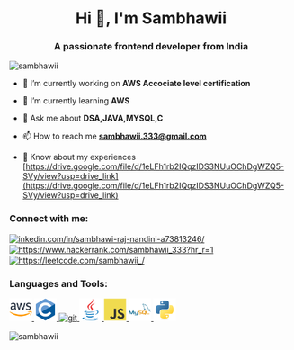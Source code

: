 <h1 align="center">Hi 👋, I'm Sambhawii</h1>
<h3 align="center">A passionate frontend developer from India</h3>

<p align="left"> <img src="https://komarev.com/ghpvc/?username=sambhawii&label=Profile%20views&color=0e75b6&style=flat" alt="sambhawii" /> </p>

- 🔭 I’m currently working on **AWS Accociate level certification**

- 🌱 I’m currently learning **AWS**

- 💬 Ask me about **DSA,JAVA,MYSQL,C**

- 📫 How to reach me **sambhawii.333@gmail.com**

- 📄 Know about my experiences [https://drive.google.com/file/d/1eLFh1rb2IQqzIDS3NUuOChDgWZQ5-SVy/view?usp=drive_link](https://drive.google.com/file/d/1eLFh1rb2IQqzIDS3NUuOChDgWZQ5-SVy/view?usp=drive_link)

<h3 align="left">Connect with me:</h3>
<p align="left">
<a href="https://linkedin.com/in/inkedin.com/in/sambhawi-raj-nandini-a73813246/" target="blank"><img align="center" src="https://raw.githubusercontent.com/rahuldkjain/github-profile-readme-generator/master/src/images/icons/Social/linked-in-alt.svg" alt="inkedin.com/in/sambhawi-raj-nandini-a73813246/" height="30" width="40" /></a>
<a href="https://www.hackerrank.com/https://www.hackerrank.com/sambhawii_333?hr_r=1" target="blank"><img align="center" src="https://raw.githubusercontent.com/rahuldkjain/github-profile-readme-generator/master/src/images/icons/Social/hackerrank.svg" alt="https://www.hackerrank.com/sambhawii_333?hr_r=1" height="30" width="40" /></a>
<a href="https://www.leetcode.com/https://leetcode.com/sambhawii_/" target="blank"><img align="center" src="https://raw.githubusercontent.com/rahuldkjain/github-profile-readme-generator/master/src/images/icons/Social/leet-code.svg" alt="https://leetcode.com/sambhawii_/" height="30" width="40" /></a>
</p>

<h3 align="left">Languages and Tools:</h3>
<p align="left"> <a href="https://aws.amazon.com" target="_blank" rel="noreferrer"> <img src="https://raw.githubusercontent.com/devicons/devicon/master/icons/amazonwebservices/amazonwebservices-original-wordmark.svg" alt="aws" width="40" height="40"/> </a> <a href="https://www.cprogramming.com/" target="_blank" rel="noreferrer"> <img src="https://raw.githubusercontent.com/devicons/devicon/master/icons/c/c-original.svg" alt="c" width="40" height="40"/> </a> <a href="https://git-scm.com/" target="_blank" rel="noreferrer"> <img src="https://www.vectorlogo.zone/logos/git-scm/git-scm-icon.svg" alt="git" width="40" height="40"/> </a> <a href="https://www.java.com" target="_blank" rel="noreferrer"> <img src="https://raw.githubusercontent.com/devicons/devicon/master/icons/java/java-original.svg" alt="java" width="40" height="40"/> </a> <a href="https://developer.mozilla.org/en-US/docs/Web/JavaScript" target="_blank" rel="noreferrer"> <img src="https://raw.githubusercontent.com/devicons/devicon/master/icons/javascript/javascript-original.svg" alt="javascript" width="40" height="40"/> </a> <a href="https://www.mysql.com/" target="_blank" rel="noreferrer"> <img src="https://raw.githubusercontent.com/devicons/devicon/master/icons/mysql/mysql-original-wordmark.svg" alt="mysql" width="40" height="40"/> </a> <a href="https://www.python.org" target="_blank" rel="noreferrer"> <img src="https://raw.githubusercontent.com/devicons/devicon/master/icons/python/python-original.svg" alt="python" width="40" height="40"/> </a> </p>

<p><img align="center" src="https://github-readme-stats.vercel.app/api/top-langs?username=sambhawii&show_icons=true&locale=en&layout=compact" alt="sambhawii" /></p>
